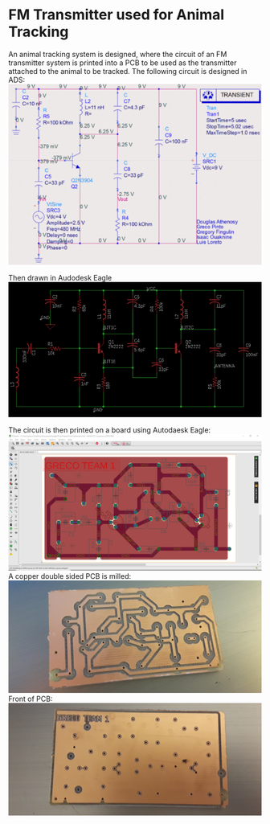 # FM Transmitter used for Animal Tracking
An animal tracking system is designed, where the circuit of an FM transmitter system is printed 
into a PCB to be used as the transmitter attached to the animal to be tracked.
The following circuit is designed in ADS:
![alt text](https://github.com/Grecopintoanguita/School-Projects/blob/master/images/FMTransmitterCircuitADS.PNG "FM Transmitter Circuit")

Then drawn in Audodesk Eagle
![alt text](https://github.com/Grecopintoanguita/School-Projects/blob/master/images/FMTransmitterCircuit.PNG "FM Transmitter Circuit")

The circuit is then printed on a board using Autodaesk Eagle:
![alt text](https://github.com/Grecopintoanguita/School-Projects/blob/master/images/FMTransmitterEagle.PNG "FM Transmitter on Autodesk Eagle")
A copper double sided PCB is milled:
![alt text](https://github.com/Grecopintoanguita/School-Projects/blob/master/images/FMTransmitterPCB.jpg "FM Transmitter on PCB")
Front of PCB:
![alt text](https://github.com/Grecopintoanguita/School-Projects/blob/master/images/FMTransmitterPCBFront.jpg "PCB Front")
